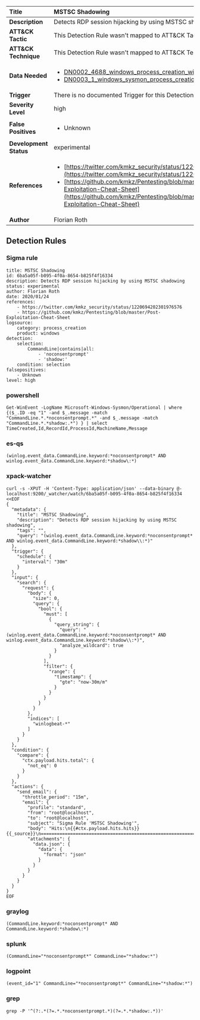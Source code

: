 | Title                    | MSTSC Shadowing       |
|:-------------------------|:------------------|
| **Description**          | Detects RDP session hijacking by using MSTSC shadowing |
| **ATT&amp;CK Tactic**    |   This Detection Rule wasn't mapped to ATT&amp;CK Tactic yet  |
| **ATT&amp;CK Technique** |  This Detection Rule wasn't mapped to ATT&amp;CK Technique yet  |
| **Data Needed**          | <ul><li>[DN0002_4688_windows_process_creation_with_commandline](../Data_Needed/DN0002_4688_windows_process_creation_with_commandline.md)</li><li>[DN0003_1_windows_sysmon_process_creation](../Data_Needed/DN0003_1_windows_sysmon_process_creation.md)</li></ul>  |
| **Trigger**              |  There is no documented Trigger for this Detection Rule yet  |
| **Severity Level**       | high |
| **False Positives**      | <ul><li>Unknown</li></ul>  |
| **Development Status**   | experimental |
| **References**           | <ul><li>[https://twitter.com/kmkz_security/status/1220694202301976576](https://twitter.com/kmkz_security/status/1220694202301976576)</li><li>[https://github.com/kmkz/Pentesting/blob/master/Post-Exploitation-Cheat-Sheet](https://github.com/kmkz/Pentesting/blob/master/Post-Exploitation-Cheat-Sheet)</li></ul>  |
| **Author**               | Florian Roth |


## Detection Rules

### Sigma rule

```
title: MSTSC Shadowing
id: 6ba5a05f-b095-4f0a-8654-b825f4f16334
description: Detects RDP session hijacking by using MSTSC shadowing
status: experimental
author: Florian Roth
date: 2020/01/24
references:
    - https://twitter.com/kmkz_security/status/1220694202301976576
    - https://github.com/kmkz/Pentesting/blob/master/Post-Exploitation-Cheat-Sheet
logsource:
    category: process_creation
    product: windows
detection:
    selection:
        CommandLine|contains|all: 
            - 'noconsentprompt'
            - 'shadow:'
    condition: selection
falsepositives:
    - Unknown
level: high

```





### powershell
    
```
Get-WinEvent -LogName Microsoft-Windows-Sysmon/Operational | where {($_.ID -eq "1" -and $_.message -match "CommandLine.*.*noconsentprompt.*" -and $_.message -match "CommandLine.*.*shadow:.*") } | select TimeCreated,Id,RecordId,ProcessId,MachineName,Message
```


### es-qs
    
```
(winlog.event_data.CommandLine.keyword:*noconsentprompt* AND winlog.event_data.CommandLine.keyword:*shadow\:*)
```


### xpack-watcher
    
```
curl -s -XPUT -H 'Content-Type: application/json' --data-binary @- localhost:9200/_watcher/watch/6ba5a05f-b095-4f0a-8654-b825f4f16334 <<EOF
{
  "metadata": {
    "title": "MSTSC Shadowing",
    "description": "Detects RDP session hijacking by using MSTSC shadowing",
    "tags": "",
    "query": "(winlog.event_data.CommandLine.keyword:*noconsentprompt* AND winlog.event_data.CommandLine.keyword:*shadow\\:*)"
  },
  "trigger": {
    "schedule": {
      "interval": "30m"
    }
  },
  "input": {
    "search": {
      "request": {
        "body": {
          "size": 0,
          "query": {
            "bool": {
              "must": [
                {
                  "query_string": {
                    "query": "(winlog.event_data.CommandLine.keyword:*noconsentprompt* AND winlog.event_data.CommandLine.keyword:*shadow\\:*)",
                    "analyze_wildcard": true
                  }
                }
              ],
              "filter": {
                "range": {
                  "timestamp": {
                    "gte": "now-30m/m"
                  }
                }
              }
            }
          }
        },
        "indices": [
          "winlogbeat-*"
        ]
      }
    }
  },
  "condition": {
    "compare": {
      "ctx.payload.hits.total": {
        "not_eq": 0
      }
    }
  },
  "actions": {
    "send_email": {
      "throttle_period": "15m",
      "email": {
        "profile": "standard",
        "from": "root@localhost",
        "to": "root@localhost",
        "subject": "Sigma Rule 'MSTSC Shadowing'",
        "body": "Hits:\n{{#ctx.payload.hits.hits}}{{_source}}\n================================================================================\n{{/ctx.payload.hits.hits}}",
        "attachments": {
          "data.json": {
            "data": {
              "format": "json"
            }
          }
        }
      }
    }
  }
}
EOF

```


### graylog
    
```
(CommandLine.keyword:*noconsentprompt* AND CommandLine.keyword:*shadow\:*)
```


### splunk
    
```
(CommandLine="*noconsentprompt*" CommandLine="*shadow:*")
```


### logpoint
    
```
(event_id="1" CommandLine="*noconsentprompt*" CommandLine="*shadow:*")
```


### grep
    
```
grep -P '^(?:.*(?=.*.*noconsentprompt.*)(?=.*.*shadow:.*))'
```



